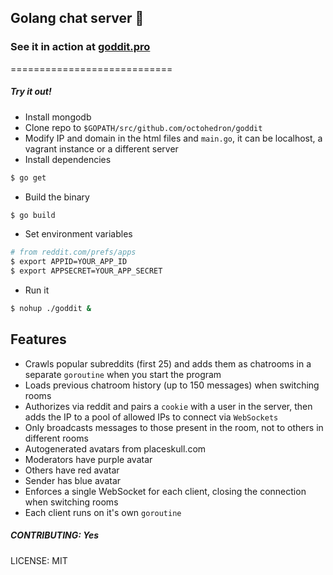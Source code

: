 ## Golang chat server 🏓
### See it in action at [goddit.pro](http://goddit.pro)

============================

##### Try it out!

+ Install mongodb
+ Clone repo to `$GOPATH/src/github.com/octohedron/goddit`
+ Modify IP and domain in the html files and `main.go`, it can be localhost, a vagrant instance or a different server
+ Install dependencies
```Bash
$ go get
```
+ Build the binary
```Bash
$ go build
```
+ Set environment variables
```Bash
# from reddit.com/prefs/apps
$ export APPID=YOUR_APP_ID
$ export APPSECRET=YOUR_APP_SECRET
```
+ Run it
```Bash
$ nohup ./goddit &
```

## Features

+ Crawls popular subreddits (first 25) and adds them as chatrooms in a separate `goroutine` when you start the program
+ Loads previous chatroom history (up to 150 messages) when switching rooms
+ Authorizes via reddit and pairs a `cookie` with a user in the server, then adds the IP to a pool of allowed IPs to connect via `WebSockets`
+ Only broadcasts messages to those present in the room, not to others in different rooms
+ Autogenerated avatars from placeskull.com
+ Moderators have purple avatar
+ Others have red avatar 
+ Sender has blue avatar
+ Enforces a single WebSocket for each client, closing the connection when switching rooms
+ Each client runs on it's own `goroutine`

##### CONTRIBUTING: Yes

LICENSE: MIT

